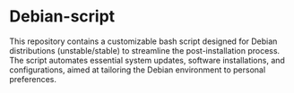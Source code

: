 # Debian-script

This repository contains a customizable bash script designed for Debian distributions (unstable/stable) to streamline the post-installation process. 
The script automates essential system updates, software installations, and configurations, aimed at tailoring the Debian environment to personal preferences.


